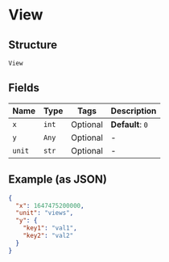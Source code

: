 
# View

## Structure

`View`

## Fields

| Name | Type | Tags | Description |
|  --- | --- | --- | --- |
| `x` | `int` | Optional | **Default**: `0` |
| `y` | `Any` | Optional | - |
| `unit` | `str` | Optional | - |

## Example (as JSON)

```json
{
  "x": 1647475200000,
  "unit": "views",
  "y": {
    "key1": "val1",
    "key2": "val2"
  }
}
```

